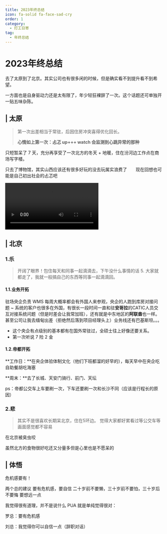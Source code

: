```yaml
---
title: 2023年终总结
icon: fa-solid fa-face-sad-cry
order: 1
category:
  - 打工日寄
tag:
  - 年终总结
---
```


# 2023年终总结

去了太原到了北京。其实公司也有很多闲的时候，但是确实看不到提升看不到希望。

一方面也是自身驱动力还是太有限了，年少轻狂裸辞了一次。这个话题还可单独开一贴五味杂陈。

## | 太原

> 第一次出差相当于常驻，后因住房冲突喜得优化回长。
>
> **心情如上第一次：忐忑 up+++     watch 会监测到心跳异常的那种**

只短暂呆了 7 天，充分再享受了一次北方的冬天 + 地暖，住在汾河边工作点在商场写字楼。

只去了博物馆，其实山西应该还有很多好玩的没去玩属实浪费了　　现在回想也可能是自己初出社会的忐忑吧

<ArtPlayer src="https://images.zzq8.cn/video/First%20business%20trip%20-%20Sad%20%3A%20%28.m4v"/>

<video src="https://images.zzq8.cn/video/First%20business%20trip%20-%20Sad%20%3A%20%28.m4v"></video>

## | 北京

### 1.乐

> 开阔了眼界！包住每天和同事一起滴滴去，下午没什么事情的话 5. 大家就都走了，我就一般搞自己的东西等同事一起滴滴回。

#### 1.1.业务开拓

驻场央企负责 WMS 每周大概率都会有外国人来参观，央企的人跑到库房对接问题 ~ 系统的客户也很多在外国，有很长一段时间一直和驻**安哥拉**的CATIC人员交互对接系统问题（但是时差会让我常加班），还有就是中东地区的**阿联酋**也一样。甚至公司让我去缅甸出差（拒绝然后落到项目经理头上）业务线还有巴基斯坦。。。

* 这个央企有点级别的基本都有在国外常驻过，全硕士往上好像还要关系。
* 第一次听说 7 险 2 金

#### 1.2.帝都开拓

**工作日：**在央企体验体制文化（他们下班都溜的好早的），每天早中在央企吃自助餐胡吃海塞

**周末：**去了长城、天安门骑行、前门、天坛

ps：帝都公交车上车要刷一次，下车还要刷一次和长沙不同（应该是行程长的原因）

### 2.悲

> 其实不是很喜欢长期呆北京，住在5环边。   觉得大家都好累看过等公交车等画面感觉都不容易

在北京被臭虫咬

虽然北方的食物很好吃还又分量多但是心里也是不愿呆的

## | 体悟

危机感要有！

两个总的建议  要有危机感，要自信         二十岁前不要懒，三十岁前不要怕，三十岁后不要悔        要想远一点

我觉得很有道理，并不是说什么 PUA 就是单纯觉得很对：

罗总：要有危机感

刘总：我觉得你可以自信一点（辞职对话）